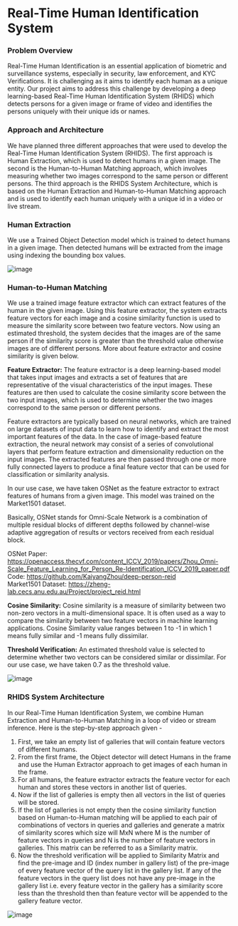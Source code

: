 # Real-Time Human Identification System



### Problem Overview
 Real-Time Human Identification is an essential application of biometric and surveillance systems, especially in security, law enforcement, and KYC Verifications. It is challenging as it aims to identify each human as a unique entity. Our project aims to address this challenge by developing a deep learning-based Real-Time Human Identification System (RHIDS) which detects persons for a given image or frame of video and identifies the persons uniquely with their unique ids or names. 



### Approach and Architecture
We have planned three different approaches that were used to develop the Real-Time Human Identification System (RHIDS). The first approach is Human Extraction, which is used to detect humans in a given image. The second is the Human-to-Human Matching approach, which involves measuring whether two images correspond to the same person or different persons. The third approach is the RHIDS System Architecture, which is based on the Human Extraction and Human-to-Human Matching approach and is used to identify each human uniquely with a unique id in a video or live stream.















### Human Extraction
We use a Trained Object Detection model which is trained to detect humans in a given image. Then detected humans will be extracted from the image using indexing the bounding box values.

![image](https://user-images.githubusercontent.com/83460431/224514314-278c69c6-50db-41ed-b1be-99cef51f6667.png)

### Human-to-Human Matching
We use a trained image feature extractor which can extract features of the human in the given image. Using this feature extractor, the system extracts feature vectors for each image and a cosine similarity function is used to measure the similarity score between two feature vectors. Now using an estimated threshold, the system decides that the images are of the same person if the similarity score is greater than the threshold value otherwise images are of different persons. More about feature extractor and cosine similarity is given below.




**Feature Extractor:** The feature extractor is a deep learning-based model that takes input images and extracts a set of features that are representative of the visual characteristics of the input images. These features are then used to calculate the cosine similarity score between the two input images, which is used to determine whether the two images correspond to the same person or different persons.

Feature extractors are typically based on neural networks, which are trained on large datasets of input data to learn how to identify and extract the most important features of the data. In the case of image-based feature extraction, the neural network may consist of a series of convolutional layers that perform feature extraction and dimensionality reduction on the input images. The extracted features are then passed through one or more fully connected layers to produce a final feature vector that can be used for classification or similarity analysis.

In our use case, we have taken OSNet as the feature extractor to extract features of humans from a given image. This model was trained on the Market1501 dataset. 


Basically, OSNet stands for Omni-Scale Network is a combination of multiple residual blocks of different depths followed by channel-wise adaptive aggregation of results or vectors received from each residual block. 



OSNet Paper: https://openaccess.thecvf.com/content_ICCV_2019/papers/Zhou_Omni-Scale_Feature_Learning_for_Person_Re-Identification_ICCV_2019_paper.pdf <br>
Code: https://github.com/KaiyangZhou/deep-person-reid <br>
Market1501 Dataset: https://zheng-lab.cecs.anu.edu.au/Project/project_reid.html 


**Cosine Similarity:** Cosine similarity is a measure of similarity between two non-zero vectors in a multi-dimensional space. It is often used as a way to compare the similarity between two feature vectors in machine learning applications. Cosine Similarity value ranges between 1 to -1 in which 1 means fully similar and -1 means fully dissimilar. 

**Threshold Verification:** An estimated threshold value is selected to determine whether two vectors can be considered similar or dissimilar. For our use case, we have taken 0.7 as the threshold value.


![image](https://user-images.githubusercontent.com/83460431/224514360-c5587f23-cf52-4bfd-96d6-5ee1e25f27f2.png)







### RHIDS System Architecture
In our Real-Time Human Identification System, we combine Human Extraction and Human-to-Human Matching in a loop of video or stream inference. Here is the step-by-step approach given - 

1) First, we take an empty list of galleries that will contain feature vectors of different humans. 
2) From the first frame, the Object detector will detect Humans in the frame and use the Human Extractor approach to get images of each human in the frame.  
3) For all humans, the feature extractor extracts the feature vector for each human and stores these vectors in another list of queries. 
4) Now if the list of galleries is empty then all vectors in the list of queries will be stored. 
5) If the list of galleries is not empty then the cosine similarity function based on Human-to-Human matching will be applied to each pair of combinations of vectors in queries and galleries and generate a matrix of similarity scores which size will MxN where M is the number of feature vectors in queries and N is the number of feature vectors in galleries. This matrix can be referred to as a Similarity matrix.
6) Now the threshold verification will be applied to Similarity Matrix and find the pre-image and ID (index number in gallery list) of the pre-image of every feature vector of the query list in the gallery list. If any of the feature vectors in the query list does not have any pre-image in the gallery list i.e. every feature vector in the gallery has a similarity score less than the threshold then than feature vector will be appended to the gallery feature vector. 


![image](https://user-images.githubusercontent.com/83460431/224514354-9b09fc49-ff4e-4a2b-b93a-7fca215bacc5.png)





